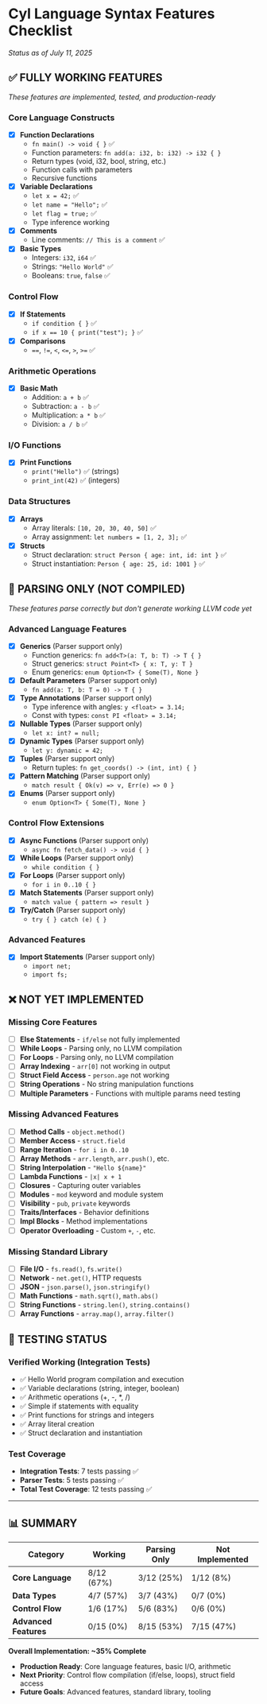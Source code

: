 # Cyl Language Syntax Features Checklist

_Status as of July 11, 2025_

## ✅ **FULLY WORKING FEATURES**

_These features are implemented, tested, and production-ready_

### **Core Language Constructs**

- [x] **Function Declarations**
  - `fn main() -> void { }` ✅
  - Function parameters: `fn add(a: i32, b: i32) -> i32 { }`
  - Return types (void, i32, bool, string, etc.)
  - Function calls with parameters
  - Recursive functions
- [x] **Variable Declarations**
  - `let x = 42;` ✅
  - `let name = "Hello";` ✅
  - `let flag = true;` ✅
  - Type inference working
- [x] **Comments**
  - Line comments: `// This is a comment` ✅
- [x] **Basic Types**
  - Integers: `i32`, `i64` ✅
  - Strings: `"Hello World"` ✅
  - Booleans: `true`, `false` ✅

### **Control Flow**

- [x] **If Statements**
  - `if condition { }` ✅
  - `if x == 10 { print("test"); }` ✅
- [x] **Comparisons**
  - `==`, `!=`, `<`, `<=`, `>`, `>=` ✅

### **Arithmetic Operations**

- [x] **Basic Math**
  - Addition: `a + b` ✅
  - Subtraction: `a - b` ✅
  - Multiplication: `a * b` ✅
  - Division: `a / b` ✅

### **I/O Functions**

- [x] **Print Functions**
  - `print("Hello")` ✅ (strings)
  - `print_int(42)` ✅ (integers)

### **Data Structures**

- [x] **Arrays**
  - Array literals: `[10, 20, 30, 40, 50]` ✅
  - Array assignment: `let numbers = [1, 2, 3];` ✅
- [x] **Structs**
  - Struct declaration: `struct Person { age: int, id: int }` ✅
  - Struct instantiation: `Person { age: 25, id: 1001 }` ✅

## 🚧 **PARSING ONLY (NOT COMPILED)**

_These features parse correctly but don't generate working LLVM code yet_

### **Advanced Language Features**

- [x] **Generics** (Parser support only)
  - Function generics: `fn add<T>(a: T, b: T) -> T { }`
  - Struct generics: `struct Point<T> { x: T, y: T }`
  - Enum generics: `enum Option<T> { Some(T), None }`
- [x] **Default Parameters** (Parser support only)
  - `fn add(a: T, b: T = 0) -> T { }`
- [x] **Type Annotations** (Parser support only)
  - Type inference with angles: `y <float> = 3.14;`
  - Const with types: `const PI <float> = 3.14;`
- [x] **Nullable Types** (Parser support only)
  - `let x: int? = null;`
- [x] **Dynamic Types** (Parser support only)
  - `let y: dynamic = 42;`
- [x] **Tuples** (Parser support only)
  - Return tuples: `fn get_coords() -> (int, int) { }`
- [x] **Pattern Matching** (Parser support only)
  - `match result { Ok(v) => v, Err(e) => 0 }`
- [x] **Enums** (Parser support only)
  - `enum Option<T> { Some(T), None }`

### **Control Flow Extensions**

- [x] **Async Functions** (Parser support only)
  - `async fn fetch_data() -> void { }`
- [x] **While Loops** (Parser support only)
  - `while condition { }`
- [x] **For Loops** (Parser support only)
  - `for i in 0..10 { }`
- [x] **Match Statements** (Parser support only)
  - `match value { pattern => result }`
- [x] **Try/Catch** (Parser support only)
  - `try { } catch (e) { }`

### **Advanced Features**

- [x] **Import Statements** (Parser support only)
  - `import net;`
  - `import fs;`

## ❌ **NOT YET IMPLEMENTED**

### **Missing Core Features**

- [ ] **Else Statements** - `if/else` not fully implemented
- [ ] **While Loops** - Parsing only, no LLVM compilation
- [ ] **For Loops** - Parsing only, no LLVM compilation
- [ ] **Array Indexing** - `arr[0]` not working in output
- [ ] **Struct Field Access** - `person.age` not working
- [ ] **String Operations** - No string manipulation functions
- [ ] **Multiple Parameters** - Functions with multiple params need testing

### **Missing Advanced Features**

- [ ] **Method Calls** - `object.method()`
- [ ] **Member Access** - `struct.field`
- [ ] **Range Iteration** - `for i in 0..10`
- [ ] **Array Methods** - `arr.length`, `arr.push()`, etc.
- [ ] **String Interpolation** - `"Hello ${name}"`
- [ ] **Lambda Functions** - `|x| x + 1`
- [ ] **Closures** - Capturing outer variables
- [ ] **Modules** - `mod` keyword and module system
- [ ] **Visibility** - `pub`, `private` keywords
- [ ] **Traits/Interfaces** - Behavior definitions
- [ ] **Impl Blocks** - Method implementations
- [ ] **Operator Overloading** - Custom `+`, `-`, etc.

### **Missing Standard Library**

- [ ] **File I/O** - `fs.read()`, `fs.write()`
- [ ] **Network** - `net.get()`, HTTP requests
- [ ] **JSON** - `json.parse()`, `json.stringify()`
- [ ] **Math Functions** - `math.sqrt()`, `math.abs()`
- [ ] **String Functions** - `string.len()`, `string.contains()`
- [ ] **Array Functions** - `array.map()`, `array.filter()`

## 🎯 **TESTING STATUS**

### **Verified Working (Integration Tests)**

- ✅ Hello World program compilation and execution
- ✅ Variable declarations (string, integer, boolean)
- ✅ Arithmetic operations (+, -, \*, /)
- ✅ Simple if statements with equality
- ✅ Print functions for strings and integers
- ✅ Array literal creation
- ✅ Struct declaration and instantiation

### **Test Coverage**

- **Integration Tests**: 7 tests passing ✅
- **Parser Tests**: 5 tests passing ✅
- **Total Test Coverage**: 12 tests passing ✅

---

## 📊 **SUMMARY**

| **Category**          | **Working** | **Parsing Only** | **Not Implemented** |
| --------------------- | ----------- | ---------------- | ------------------- |
| **Core Language**     | 8/12 (67%)  | 3/12 (25%)       | 1/12 (8%)           |
| **Data Types**        | 4/7 (57%)   | 3/7 (43%)        | 0/7 (0%)            |
| **Control Flow**      | 1/6 (17%)   | 5/6 (83%)        | 0/6 (0%)            |
| **Advanced Features** | 0/15 (0%)   | 8/15 (53%)       | 7/15 (47%)          |

**Overall Implementation: ~35% Complete**

- **Production Ready**: Core language features, basic I/O, arithmetic
- **Next Priority**: Control flow compilation (if/else, loops), struct field access
- **Future Goals**: Advanced features, standard library, tooling
